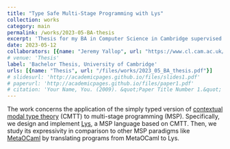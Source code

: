 ```yaml
---
title: "Type Safe Multi-Stage Programming with Lys"
collection: works
category: main
permalink: /works/2023-05-BA-thesis
excerpt: 'Thesis for my BA in Computer Science in Cambridge supervised by Jeremy Yallop and Alan Mycroft. We design and implement Lys, a multi-stage programming (MSP) language based on contextual modal type theory, and explore its expressivity in comparison to other MSP paradigms such as MetaOCaml.'
date: 2023-05-12
collaborators: [{name: "Jeremy Yallop", url: "https://www.cl.cam.ac.uk/~jdy22/"}, {name: "Alan Mycroft", url: "https://www.cl.cam.ac.uk/~am21/"}]
# venue: 'Thesis'
label: 'Bachelor Thesis, University of Cambridge'
urls: [{name: "Thesis", url: "/files/works/2023_05_BA_thesis.pdf"}]
# slidesurl: 'http://academicpages.github.io/files/slides1.pdf'
# paperurl: 'http://academicpages.github.io/files/paper1.pdf'
# citation: 'Your Name, You. (2009). &quot;Paper Title Number 1.&quot; <i>Journal 1</i>. 1(1).'
---
```


The work concerns the application of the simply typed version of [contextual modal type theory](https://www.cs.cmu.edu/~fp/papers/tocl07.pdf) (CMTT) to multi-stage programming (MSP). Specifically, we design and implement [Lys](https://github.com/theo-chengkai-wang/lys_language), a MSP language based on CMTT. Then, we study its expressivity in comparison to other MSP paradigms like [MetaOCaml](https://okmij.org/ftp/ML/MetaOCaml.html) by translating programs from MetaOCaml to Lys. 
